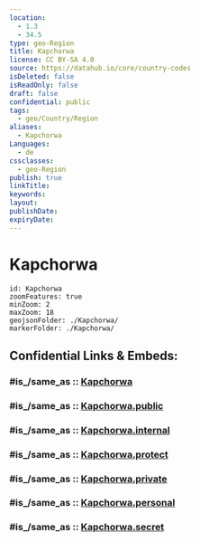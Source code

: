 ```yaml
---
location:
  - 1.3
  - 34.5
type: geo-Region
title: Kapchorwa
license: CC BY-SA 4.0
source: https://datahub.io/core/country-codes
isDeleted: false
isReadOnly: false
draft: false
confidential: public
tags:
  - geo/Country/Region
aliases:
  - Kapchorwa
Languages:
  - de
cssclasses:
  - geo-Region
publish: true
linkTitle:
keywords:
layout:
publishDate:
expiryDate:
---
```


# Kapchorwa

```leaflet
id: Kapchorwa
zoomFeatures: true 
minZoom: 2 
maxZoom: 18
geojsonFolder: ./Kapchorwa/
markerFolder: ./Kapchorwa/
```


## Confidential Links & Embeds: 

### #is_/same_as :: [Kapchorwa](/_Standards/Earth/Continent/Africa/Africa~Central/Uganda/regions~Uganda/Uganda~East/Kapchorwa.md) 

### #is_/same_as :: [Kapchorwa.public](/_public/Earth/Continent/Africa/Africa~Central/Uganda/regions~Uganda/Uganda~East/Kapchorwa.public.md) 

### #is_/same_as :: [Kapchorwa.internal](/_internal/Earth/Continent/Africa/Africa~Central/Uganda/regions~Uganda/Uganda~East/Kapchorwa.internal.md) 

### #is_/same_as :: [Kapchorwa.protect](/_protect/Earth/Continent/Africa/Africa~Central/Uganda/regions~Uganda/Uganda~East/Kapchorwa.protect.md) 

### #is_/same_as :: [Kapchorwa.private](/_private/Earth/Continent/Africa/Africa~Central/Uganda/regions~Uganda/Uganda~East/Kapchorwa.private.md) 

### #is_/same_as :: [Kapchorwa.personal](/_personal/Earth/Continent/Africa/Africa~Central/Uganda/regions~Uganda/Uganda~East/Kapchorwa.personal.md) 

### #is_/same_as :: [Kapchorwa.secret](/_secret/Earth/Continent/Africa/Africa~Central/Uganda/regions~Uganda/Uganda~East/Kapchorwa.secret.md)

